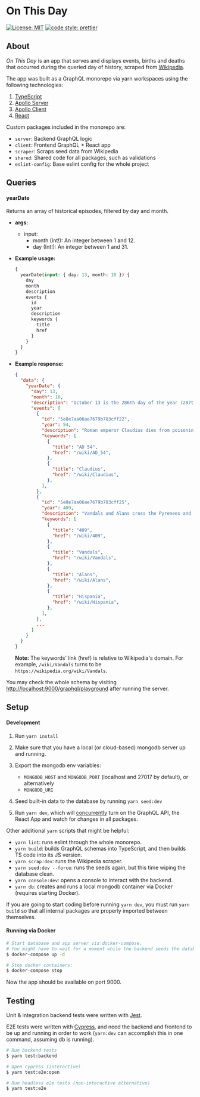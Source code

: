 # On This Day

[![License: MIT][mit]](https://opensource.org/licenses/MIT)
[![code style: prettier][prettier]](https://github.com/prettier/prettier)

## About

_On This Day_ is an app that serves and displays events, births and deaths that occurred during the
queried day of history, scraped from [Wikipedia](https://www.wikipedia.org/).

The app was built as a GraphQL monorepo via yarn workspaces using the following technologies:

1. [TypeScript](https://www.typescriptlang.org/)
2. [Apollo Server](https://www.apollographql.com/docs/apollo-server/)
3. [Apollo Client](https://www.apollographql.com/docs/react/)
4. [React](https://facebook.github.io/react/)

Custom packages included in the monorepo are:

- `server`: Backend GraphQL logic
- `client`: Frontend GraphQL + React app
- `scraper`: Scraps seed data from Wikipedia
- `shared`: Shared code for all packages, such as validations
- `eslint-config`: Base eslint config for the whole project

## Queries

#### yearDate

Returns an array of historical episodes, filtered by day and month.

- **args:**

  - input:
    - month (Int!): An integer between 1 and 12.
    - day (Int!): An integer between 1 and 31.

- **Example usage:**

  ```graphql
  {
    yearDate(input: { day: 13, month: 10 }) {
      day
      month
      description
      events {
        id
        year
        description
        keywords {
          title
          href
        }
      }
    }
  }
  ```

- **Example response:**

  ```json
  {
    "data": {
      "yearDate": {
        "day": 13,
        "month": 10,
        "description": "October 13 is the 286th day of the year (287th in leap years) in the Gregorian calendar. 79 days remain until the end of the year.",
        "events": [
          {
            "id": "5e8e7aa06ae7679b783cff22",
            "year": 54,
            "description": "Roman emperor Claudius dies from poisoning under mysterious circumstances.",
            "keywords": [
              {
                "title": "AD 54",
                "href": "/wiki/AD_54",
              },
              {
                "title": "Claudius",
                "href": "/wiki/Claudius",
              },
            ],
          },
          {
            "id": "5e8e7aa06ae7679b783cff25",
            "year": 409,
            "description": "Vandals and Alans cross the Pyrenees and appear in Hispania.",
            "keywords": [
              {
                "title": "409",
                "href": "/wiki/409",
              },
              {
                "title": "Vandals",
                "href": "/wiki/Vandals",
              },
              {
                "title": "Alans",
                "href": "/wiki/Alans",
              },
              {
                "title": "Hispania",
                "href": "/wiki/Hispania",
              },
            ],
          },
          ...
        ]
      }
    }
  }
  ```

  **Note:** The keywords' link (href) is relative to Wikipedia's domain. For example, `/wiki/Vandals`
  turns to be `https://wikipedia.org/wiki/Vandals`.

You may check the whole schema by visiting <http://localhost:9000/graphql/playground> after running
the server.

## Setup

#### Development

1. Run `yarn install`
2. Make sure that you have a local (or cloud-based) mongodb server up and running.
3. Export the mongodb env variables:

   - `MONGODB_HOST` and `MONGODB_PORT` (localhost and 27017 by default), or alternatively
   - `MONGODB_URI`

4. Seed built-in data to the database by running `yarn seed:dev`
5. Run `yarn dev`, which will [concurrently][concurrently] turn on the GraphQL API, the React App
   and watch for changes in all packages.

Other additional `yarn` scripts that might be helpful:

- `yarn lint`: runs eslint through the whole monorepo.
- `yarn build`: builds GraphQL schemas into TypeScript, and then builds TS code into its JS version.
- `yarn scrap:dev`: runs the Wikipedia scraper.
- `yarn seed:dev --force`: runs the seeds again, but this time wiping the database clean.
- `yarn console:dev`: opens a console to interact with the backend.
- `yarn db`: creates and runs a local mongodb container via Docker (requires starting Docker).

If you are going to start coding before running `yarn dev`, you must run `yarn build` so that all
internal packages are properly imported between themselves.

#### Running via Docker

```sh
# Start database and app server via docker-compose.
# You might have to wait for a moment while the backend seeds the database.
$ docker-compose up -d

# Stop docker containers:
$ docker-compose stop
```

Now the app should be available on port 9000.

## Testing

Unit & integration backend tests were written with [Jest][jest].

E2E tests were written with [Cypress][cypress], and need the backend and frontend to be up and
running in order to work (`yarn:dev` can accomplish this in one command, assuming db is running).

```sh
# Run backend tests
$ yarn test:backend

# Open cypress (interactive)
$ yarn test:e2e:open

# Run headless e2e tests (non-interactive alternative)
$ yarn test:e2e
```

[mit]: https://img.shields.io/badge/License-MIT-blue.svg
[prettier]: https://img.shields.io/badge/code_style-prettier-ff69b4.svg?style=flat-square
[concurrently]: https://github.com/kimmobrunfeldt/concurrently
[jest]: https://jestjs.io/
[cypress]: https://www.cypress.io/
